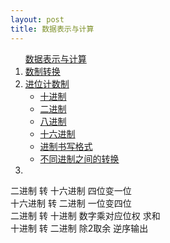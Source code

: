 ```yaml
---
layout: post
title: 数据表示与计算
---
```

<ol><a href="https://blog.csdn.net/LYX_WIN/article/details/133919439">数据表示与计算</a>
  <li><a href="https://baike.baidu.com/item/%E8%BF%9B%E5%88%B6%E8%BD%AC%E6%8D%A2/3117222?fromtitle=%E6%95%B0%E5%88%B6%E8%BD%AC%E6%8D%A2&fromid=5775105&fromModule=lemma_search-box">数制转换</a></li>
  <li><a href="https://baike.baidu.com/item/%E8%BF%9B%E5%88%B6?fromtitle=%E8%BF%9B%E4%BD%8D%E8%AE%A1%E6%95%B0%E5%88%B6">进位计数制</a>
    <ul>
      <li><a href="https://baike.baidu.com/item/%E5%8D%81%E8%BF%9B%E5%88%B6/6521392?fromModule=search-result_lemma">十进制</a></li>
      <li><a href="https://baike.baidu.com/item/%E4%BA%8C%E8%BF%9B%E5%88%B6/361457">二进制</a></li>
      <li><a href="https://baike.baidu.com/item/%E5%85%AB%E8%BF%9B%E5%88%B6/4230825?fromModule=search-result_lemma">八进制</a></li>
      <li><a href="https://baike.baidu.com/item/%E5%8D%81%E5%85%AD%E8%BF%9B%E5%88%B6/4162457">十六进制</a></li>
      <li><a href="https://zhidao.baidu.com/question/440144080.html">进制书写格式</a></li>
      <li><a href="</li>https://blog.csdn.net/weixin_53564801/article/details/123665194">不同进制之间的转换</a></li>
    </ul>
  </li>
  <li></li>
</ol>

二进制 转 十六进制 四位变一位<br>
十六进制 转 二进制 一位变四位<br>
二进制 转 十进制 数字乘对应位权 求和<br>
十进制 转 二进制 除2取余 逆序输出

